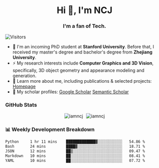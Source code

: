 <h1 align="center">Hi 👋, I'm NCJ</h1>
<h3 align="center">I'm a fan of Tech.</h3>

![Visitors](https://visitor-badge.laobi.icu/badge?page_id=iamNCJ)

- 🌱 I'm an incoming PhD student at **Stanford University**. Before that, I received my master's degree and bachelor's degree from **Zhejiang University**.
- ⚡ My research interests include **Computer Graphics and 3D Vision**, specifically, 3D object geometry and appearance modeling and generation.
- 🚀 Learn more about me, including publications & selected projects: [Homepage](https://www.chong-zeng.com)
- 📖 My scholar profiles: [Google Scholar](https://scholar.google.com/citations?user=4dID7zIAAAAJ) [Semantic Scholar](https://www.semanticscholar.org/author/Chong-Zeng/2223946708)

</p>

<h3 align="left">GitHub Stats</h3>

<div style="display: flex; gap: 10px; justify-content: center; align-items: center;">
  <img src="https://github-readme-stats.vercel.app/api?username=iamncj&show_icons=true&locale=en" alt="iamncj" />
  <img src="https://github-readme-streak-stats-omega-eight.vercel.app/?user=iamncj&card_width=467" alt="iamncj" />
</div>

<h3 align="left">📊 Weekly Development Breakdown</h3>

<!--START_SECTION:waka-->

```txt
Python     1 hr 11 mins    █████████████▓░░░░░░░░░░░   54.86 %
Bash       24 mins         ████▓░░░░░░░░░░░░░░░░░░░░   18.71 %
JSON       12 mins         ██▒░░░░░░░░░░░░░░░░░░░░░░   09.47 %
Markdown   10 mins         ██░░░░░░░░░░░░░░░░░░░░░░░   08.41 %
YAML       10 mins         ██░░░░░░░░░░░░░░░░░░░░░░░   07.72 %
```

<!--END_SECTION:waka-->
